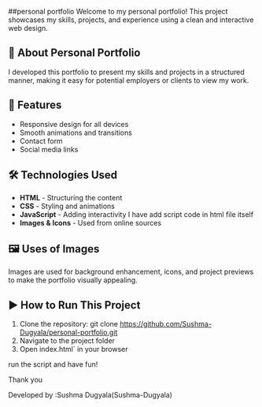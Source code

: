 ##personal portfolio
Welcome to my personal portfolio! This project showcases my skills, projects, and experience using a clean and interactive web design.

## 📌 About Personal Portfolio
I developed this portfolio to present my skills and projects in a structured manner, making it easy for potential employers or clients to view my work.

## 🚀 Features
- Responsive design for all devices
- Smooth animations and transitions
- Contact form
- Social media links

## 🛠️ Technologies Used
- **HTML** - Structuring the content
- **CSS** - Styling and animations
- **JavaScript** - Adding interactivity I have add script code in html file itself
- **Images & Icons** - Used from online sources

## 🖼️ Uses of Images
Images are used for background enhancement, icons, and project previews to make the portfolio visually appealing.

## ▶️ How to Run This Project
1. Clone the repository:
   git clone https://github.com/Sushma-Dugyala/personal-portfolio.git
2. Navigate to the project folder
3. Open index.html` in your browser

run the script and have fun!

Thank you

Developed by :Sushma Dugyala(Sushma-Dugyala)
